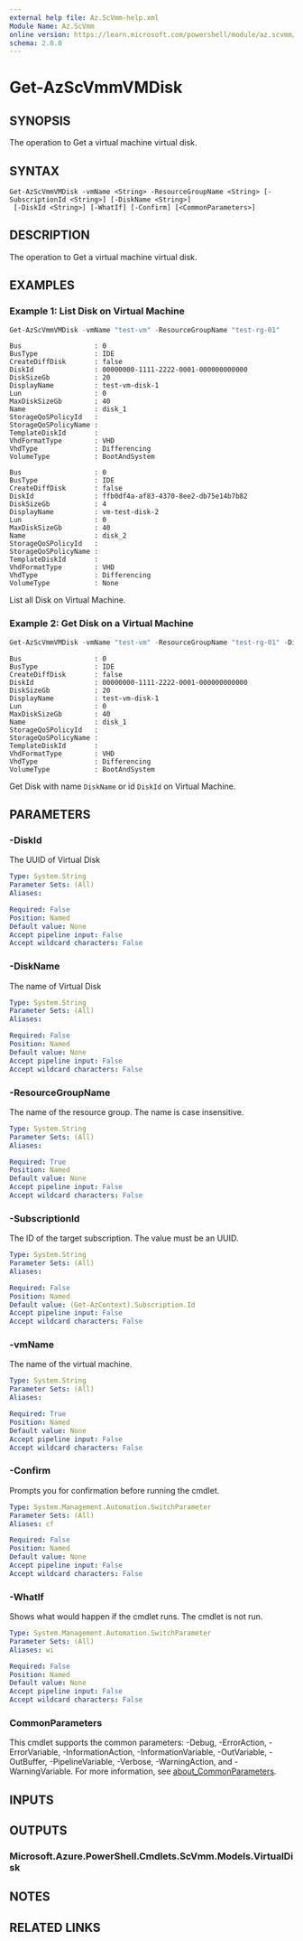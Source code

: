 ```yaml
---
external help file: Az.ScVmm-help.xml
Module Name: Az.ScVmm
online version: https://learn.microsoft.com/powershell/module/az.scvmm/get-azscvmmvmdisk
schema: 2.0.0
---
```


# Get-AzScVmmVMDisk

## SYNOPSIS
The operation to Get a virtual machine virtual disk.

## SYNTAX

```
Get-AzScVmmVMDisk -vmName <String> -ResourceGroupName <String> [-SubscriptionId <String>] [-DiskName <String>]
 [-DiskId <String>] [-WhatIf] [-Confirm] [<CommonParameters>]
```

## DESCRIPTION
The operation to Get a virtual machine virtual disk.

## EXAMPLES

### Example 1: List Disk on Virtual Machine
```powershell
Get-AzScVmmVMDisk -vmName "test-vm" -ResourceGroupName "test-rg-01"
```

```output
Bus                  : 0
BusType              : IDE
CreateDiffDisk       : false
DiskId               : 00000000-1111-2222-0001-000000000000
DiskSizeGb           : 20
DisplayName          : test-vm-disk-1
Lun                  : 0
MaxDiskSizeGb        : 40
Name                 : disk_1
StorageQoSPolicyId   :
StorageQoSPolicyName :
TemplateDiskId       :
VhdFormatType        : VHD
VhdType              : Differencing
VolumeType           : BootAndSystem

Bus                  : 0
BusType              : IDE
CreateDiffDisk       : false
DiskId               : ffb0df4a-af83-4370-8ee2-db75e14b7b82
DiskSizeGb           : 4
DisplayName          : vm-test-disk-2
Lun                  : 0
MaxDiskSizeGb        : 40
Name                 : disk_2
StorageQoSPolicyId   :
StorageQoSPolicyName :
TemplateDiskId       :
VhdFormatType        : VHD
VhdType              : Differencing
VolumeType           : None
```

List all Disk on Virtual Machine.

### Example 2: Get Disk on a Virtual Machine
```powershell
Get-AzScVmmVMDisk -vmName "test-vm" -ResourceGroupName "test-rg-01" -DiskName "disk_1"
```

```output
Bus                  : 0
BusType              : IDE
CreateDiffDisk       : false
DiskId               : 00000000-1111-2222-0001-000000000000
DiskSizeGb           : 20
DisplayName          : test-vm-disk-1
Lun                  : 0
MaxDiskSizeGb        : 40
Name                 : disk_1
StorageQoSPolicyId   :
StorageQoSPolicyName :
TemplateDiskId       :
VhdFormatType        : VHD
VhdType              : Differencing
VolumeType           : BootAndSystem
```

Get Disk with name `DiskName` or id `DiskId` on Virtual Machine.

## PARAMETERS

### -DiskId
The UUID of Virtual Disk

```yaml
Type: System.String
Parameter Sets: (All)
Aliases:

Required: False
Position: Named
Default value: None
Accept pipeline input: False
Accept wildcard characters: False
```

### -DiskName
The name of Virtual Disk

```yaml
Type: System.String
Parameter Sets: (All)
Aliases:

Required: False
Position: Named
Default value: None
Accept pipeline input: False
Accept wildcard characters: False
```

### -ResourceGroupName
The name of the resource group.
The name is case insensitive.

```yaml
Type: System.String
Parameter Sets: (All)
Aliases:

Required: True
Position: Named
Default value: None
Accept pipeline input: False
Accept wildcard characters: False
```

### -SubscriptionId
The ID of the target subscription.
The value must be an UUID.

```yaml
Type: System.String
Parameter Sets: (All)
Aliases:

Required: False
Position: Named
Default value: (Get-AzContext).Subscription.Id
Accept pipeline input: False
Accept wildcard characters: False
```

### -vmName
The name of the virtual machine.

```yaml
Type: System.String
Parameter Sets: (All)
Aliases:

Required: True
Position: Named
Default value: None
Accept pipeline input: False
Accept wildcard characters: False
```

### -Confirm
Prompts you for confirmation before running the cmdlet.

```yaml
Type: System.Management.Automation.SwitchParameter
Parameter Sets: (All)
Aliases: cf

Required: False
Position: Named
Default value: None
Accept pipeline input: False
Accept wildcard characters: False
```

### -WhatIf
Shows what would happen if the cmdlet runs.
The cmdlet is not run.

```yaml
Type: System.Management.Automation.SwitchParameter
Parameter Sets: (All)
Aliases: wi

Required: False
Position: Named
Default value: None
Accept pipeline input: False
Accept wildcard characters: False
```

### CommonParameters
This cmdlet supports the common parameters: -Debug, -ErrorAction, -ErrorVariable, -InformationAction, -InformationVariable, -OutVariable, -OutBuffer, -PipelineVariable, -Verbose, -WarningAction, and -WarningVariable. For more information, see [about_CommonParameters](http://go.microsoft.com/fwlink/?LinkID=113216).

## INPUTS

## OUTPUTS

### Microsoft.Azure.PowerShell.Cmdlets.ScVmm.Models.VirtualDisk

## NOTES

## RELATED LINKS
